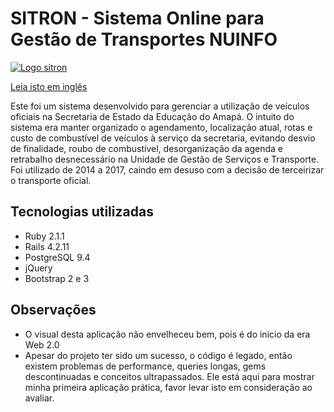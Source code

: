 # SITRON - Sistema Online para Gestão de Transportes NUINFO
[![Logo sitron](https://i.imgur.com/r7mWlqg.png "Logo sitron")](https://i.imgur.com/r7mWlqg.png "Logo sitron")

[Leia isto em inglês](README.md) 

Este foi um sistema desenvolvido para gerenciar a utilização de veículos oficiais na 
Secretaria de Estado da Educação do Amapá. O intuito do sistema era manter organizado
o agendamento, localização atual, rotas e custo de combustível de veículos à serviço
da secretaria, evitando desvio de finalidade, roubo de combustível, desorganização da
agenda e retrabalho desnecessário na Unidade de Gestão de Serviços e Transporte.
Foi utilizado de 2014 a 2017, caindo em desuso com a decisão de terceirizar o transporte
oficial.

## Tecnologias utilizadas

- Ruby 2.1.1
- Rails 4.2.11
- PostgreSQL 9.4
- jQuery
- Bootstrap 2 e 3


## Observações

- O visual desta aplicação não envelheceu bem, pois é do inicio da era Web 2.0
- Apesar do projeto ter sido um sucesso, o código é legado, então existem problemas de performance, queries longas, gems descontinuadas e conceitos ultrapassados. 
  Ele está aqui para mostrar minha primeira aplicação prática, favor levar isto em consideração ao avaliar.
